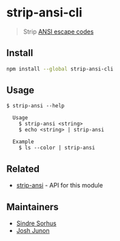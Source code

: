 # strip-ansi-cli

> Strip [ANSI escape codes](https://en.wikipedia.org/wiki/ANSI_escape_code)

## Install

```sh
npm install --global strip-ansi-cli
```

## Usage

```
$ strip-ansi --help

  Usage
    $ strip-ansi <string>
    $ echo <string> | strip-ansi

  Example
    $ ls --color | strip-ansi
```

## Related

- [strip-ansi](https://github.com/chalk/strip-ansi) - API for this module

## Maintainers

- [Sindre Sorhus](https://github.com/sindresorhus)
- [Josh Junon](https://github.com/qix-)
